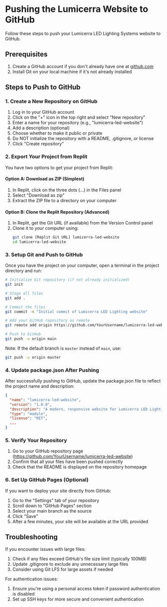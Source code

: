 # Pushing the Lumicerra Website to GitHub

Follow these steps to push your Lumicerra LED Lighting Systems website to GitHub.

## Prerequisites

1. Create a GitHub account if you don't already have one at [github.com](https://github.com)
2. Install Git on your local machine if it's not already installed

## Steps to Push to GitHub

### 1. Create a New Repository on GitHub

1. Log in to your GitHub account
2. Click on the "+" icon in the top right and select "New repository"
3. Enter a name for your repository (e.g., "lumicerra-led-website")
4. Add a description (optional)
5. Choose whether to make it public or private
6. Do NOT initialize the repository with a README, .gitignore, or license
7. Click "Create repository"

### 2. Export Your Project from Replit

You have two options to get your project from Replit:

#### Option A: Download as ZIP (Simplest)

1. In Replit, click on the three dots (...) in the Files panel
2. Select "Download as zip"
3. Extract the ZIP file to a directory on your computer

#### Option B: Clone the Replit Repository (Advanced)

1. In Replit, get the Git URL (if available) from the Version Control panel
2. Clone it to your computer using:
   ```bash
   git clone [Replit Git URL] lumicerra-led-website
   cd lumicerra-led-website
   ```

### 3. Setup Git and Push to GitHub

Once you have the project on your computer, open a terminal in the project directory and run:

```bash
# Initialize Git repository (if not already initialized)
git init

# Stage all files
git add .

# Commit the files
git commit -m "Initial commit of Lumicerra LED Lighting website"

# Add your GitHub repository as remote
git remote add origin https://github.com/YourUsername/lumicerra-led-website.git

# Push to GitHub
git push -u origin main
```

Note: If the default branch is `master` instead of `main`, use:
```bash
git push -u origin master
```

### 4. Update package.json After Pushing

After successfully pushing to GitHub, update the package.json file to reflect the project name and description:

```json
{
  "name": "lumicerra-led-website",
  "version": "1.0.0",
  "description": "A modern, responsive website for Lumicerra LED Lighting Systems",
  "type": "module",
  "license": "MIT",
  ...
}
```

### 5. Verify Your Repository

1. Go to your GitHub repository page (https://github.com/YourUsername/lumicerra-led-website)
2. Confirm that all your files have been pushed correctly
3. Check that the README is displayed on the repository homepage

### 6. Set Up GitHub Pages (Optional)

If you want to deploy your site directly from GitHub:

1. Go to the "Settings" tab of your repository
2. Scroll down to "GitHub Pages" section
3. Select your main branch as the source
4. Click "Save"
5. After a few minutes, your site will be available at the URL provided

## Troubleshooting

If you encounter issues with large files:
1. Check if any files exceed GitHub's file size limit (typically 100MB)
2. Update .gitignore to exclude any unnecessary large files
3. Consider using Git LFS for large assets if needed

For authentication issues:
1. Ensure you're using a personal access token if password authentication is disabled
2. Set up SSH keys for more secure and convenient authentication
